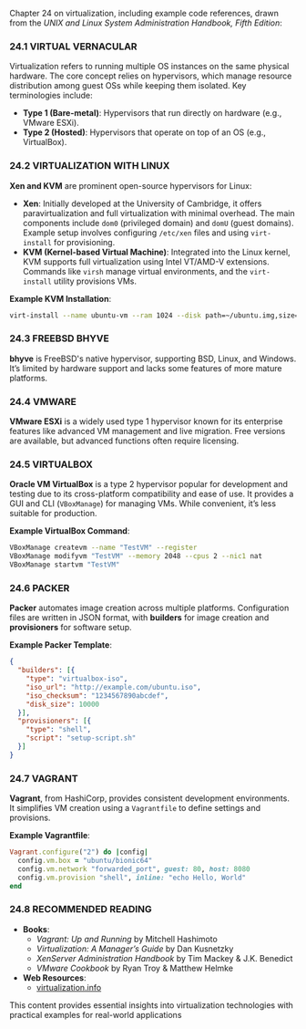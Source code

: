 Chapter 24 on virtualization, including example code references, drawn from the *UNIX and Linux System Administration Handbook, Fifth Edition*:

### 24.1 VIRTUAL VERNACULAR
Virtualization refers to running multiple OS instances on the same physical hardware. The core concept relies on hypervisors, which manage resource distribution among guest OSs while keeping them isolated. Key terminologies include:
- **Type 1 (Bare-metal)**: Hypervisors that run directly on hardware (e.g., VMware ESXi).
- **Type 2 (Hosted)**: Hypervisors that operate on top of an OS (e.g., VirtualBox).

### 24.2 VIRTUALIZATION WITH LINUX

**Xen and KVM** are prominent open-source hypervisors for Linux:
- **Xen**: Initially developed at the University of Cambridge, it offers paravirtualization and full virtualization with minimal overhead. The main components include `dom0` (privileged domain) and `domU` (guest domains). Example setup involves configuring `/etc/xen` files and using `virt-install` for provisioning.
- **KVM (Kernel-based Virtual Machine)**: Integrated into the Linux kernel, KVM supports full virtualization using Intel VT/AMD-V extensions. Commands like `virsh` manage virtual environments, and the `virt-install` utility provisions VMs.

**Example KVM Installation**:
```bash
virt-install --name ubuntu-vm --ram 1024 --disk path=~/ubuntu.img,size=12 --vcpus 1 --os-type linux --os-variant ubuntu20.04 --cdrom /path/to/ubuntu.iso
```

### 24.3 FREEBSD BHYVE

**bhyve** is FreeBSD's native hypervisor, supporting BSD, Linux, and Windows. It’s limited by hardware support and lacks some features of more mature platforms.

### 24.4 VMWARE
**VMware ESXi** is a widely used type 1 hypervisor known for its enterprise features like advanced VM management and live migration. Free versions are available, but advanced functions often require licensing.

### 24.5 VIRTUALBOX

**Oracle VM VirtualBox** is a type 2 hypervisor popular for development and testing due to its cross-platform compatibility and ease of use. It provides a GUI and CLI (`VBoxManage`) for managing VMs. While convenient, it’s less suitable for production.

**Example VirtualBox Command**:
```bash
VBoxManage createvm --name "TestVM" --register
VBoxManage modifyvm "TestVM" --memory 2048 --cpus 2 --nic1 nat
VBoxManage startvm "TestVM"
```

### 24.6 PACKER

**Packer** automates image creation across multiple platforms. Configuration files are written in JSON format, with **builders** for image creation and **provisioners** for software setup.

**Example Packer Template**:
```json
{
  "builders": [{
    "type": "virtualbox-iso",
    "iso_url": "http://example.com/ubuntu.iso",
    "iso_checksum": "1234567890abcdef",
    "disk_size": 10000
  }],
  "provisioners": [{
    "type": "shell",
    "script": "setup-script.sh"
  }]
}
```

### 24.7 VAGRANT

**Vagrant**, from HashiCorp, provides consistent development environments. It simplifies VM creation using a `Vagrantfile` to define settings and provisions.

**Example Vagrantfile**:
```ruby
Vagrant.configure("2") do |config|
  config.vm.box = "ubuntu/bionic64"
  config.vm.network "forwarded_port", guest: 80, host: 8080
  config.vm.provision "shell", inline: "echo Hello, World"
end
```

### 24.8 RECOMMENDED READING

- **Books**:
  - *Vagrant: Up and Running* by Mitchell Hashimoto
  - *Virtualization: A Manager’s Guide* by Dan Kusnetzky
  - *XenServer Administration Handbook* by Tim Mackey & J.K. Benedict
  - *VMware Cookbook* by Ryan Troy & Matthew Helmke
- **Web Resources**:
  - [virtualization.info](http://virtualization.info)

This content provides essential insights into virtualization technologies with practical examples for real-world applications